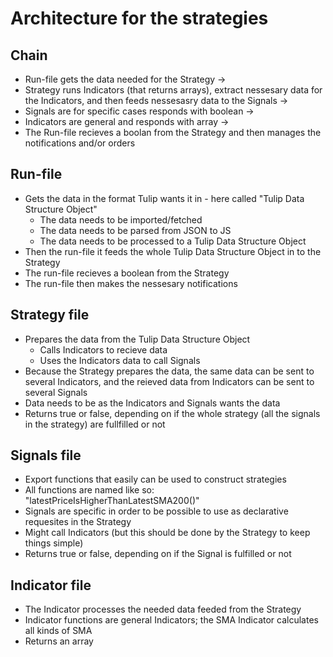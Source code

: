 # Architecture for the strategies

## Chain

* Run-file gets the data needed for the Strategy ->
* Strategy runs Indicators (that returns arrays), extract nessesary data for the Indicators, and then feeds nessesasry data to the Signals ->
* Signals are for specific cases responds with boolean ->
* Indicators are general and responds with array ->
* The Run-file recieves a boolan from the Strategy and then manages the notifications and/or orders

## Run-file

* Gets the data in the format Tulip wants it in - here called "Tulip Data Structure Object"
  * The data needs to be imported/fetched
  * The data needs to be parsed from JSON to JS
  * The data needs to be processed to a Tulip Data Structure Object
* Then the run-file it feeds the whole Tulip Data Structure Object in to the Strategy
* The run-file recieves a boolean from the Strategy
* The run-file then makes the nessesary notifications

## Strategy file

* Prepares the data from the Tulip Data Structure Object
  * Calls Indicators to recieve data
  * Uses the Indicators data to call Signals
* Because the Strategy prepares the data, the same data can be sent to several Indicators, and the reieved data from Indicators can be sent to several Signals
* Data needs to be as the Indicators and Signals wants the data
* Returns true or false, depending on if the whole strategy (all the signals in the strategy) are fullfilled or not

## Signals file

* Export functions that easily can be used to construct strategies
* All functions are named like so: "latestPriceIsHigherThanLatestSMA200()"
* Signals are specific in order to be possible to use as declarative requesites in the Strategy
* Might call Indicators (but this should be done by the Strategy to keep things simple)
* Returns true or false, depending on if the Signal is fulfilled or not

## Indicator file

* The Indicator processes the needed data feeded from the Strategy
* Indicator functions are general Indicators; the SMA Indicator calculates all kinds of SMA
* Returns an array
